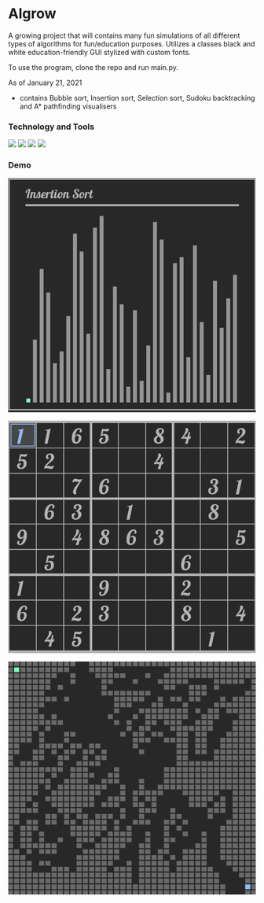 # Algrow

A growing project that will contains many fun simulations of all different types of algorithms for fun/education purposes. Utilizes a classes black and white education-friendly GUI stylized with custom fonts.

To use the program, clone the repo and run main.py.

As of January 21, 2021

* contains Bubble sort, Insertion sort, Selection sort, Sudoku backtracking and A* pathfinding visualisers

### Technology and Tools

![](https://img.shields.io/badge/Code-Python-informational?style=flat&logo=logo_name&logoColor=white&color=2bbc8a) ![](https://img.shields.io/badge/Library-Pygame-informational?style=flat&logo=logo_name&logoColor=white&color=2bbc8a) ![](https://img.shields.io/badge/Editor-VSCode-informational?style=flat&logo=logo_name&logoColor=white&color=2bbc8a) ![](https://img.shields.io/badge/OS-Windows-informational?style=flat&logo=logo_name&logoColor=white&color=2bbc8a)


### Demo

![](AlgrowAssets/InsertionSort.gif)

![](AlgrowAssets/SudokuBacktrack.gif)

![](AlgrowAssets/AStar.gif)
